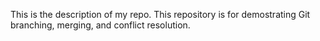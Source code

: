 This is the description of my repo.
This repository is for demostrating Git branching, merging, and conflict resolution.
